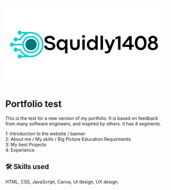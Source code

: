 
![Logo](https://raw.githubusercontent.com/Squidly1408/Squidly1408/main/images/Squidly1408.png)


# Portfolio test

This is the test for a new version of my portfolio. It is based on feedback from many software engineers, and inspired by others. it has 4 segments.

1: Introduction to the website / banner \
2: About me / My skills / Big Picture Education Requirments \
3: My best Projects \
4: Experience


## 🛠 Skills used
HTML, CSS, JavaScript, Canva, UI design, UX design.

